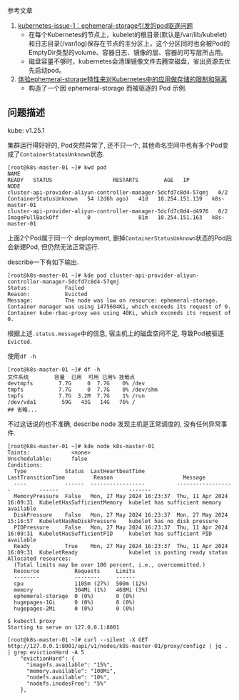 
参考文章

1. [kubernetes-issue-1：ephemeral-storage引发的pod驱逐问题](https://cloud.tencent.com/developer/article/1456389)
    - 在每个Kubernetes的节点上，kubelet的根目录(默认是/var/lib/kubelet)和日志目录(/var/log)保存在节点的主分区上，这个分区同时也会被Pod的EmptyDir类型的volume、容器日志、镜像的层、容器的可写层所占用。
    - 磁盘容量不够时，kubernetes会清理镜像文件去腾空磁盘，省出资源去优先启动pod。
2. [体验ephemeral-storage特性来对Kubernetes中的应用做存储的限制和隔离](https://developer.aliyun.com/article/594066)
    - 构造了一个因 ephemeral-storage 而被驱逐的 Pod 示例.

## 问题描述

kube: v1.25.1

集群运行得好好的, Pod突然异常了, 还不只一个, 其他命名空间中也有多个Pod变成了`ContainerStatusUnknown`状态.

```log
[root@k8s-master-01 ~]# kwd pod
NAME                                                              READY   STATUS                   RESTARTS        AGE   IP               NODE         
cluster-api-provider-aliyun-controller-manager-5dcfd7c8d4-57qmj   0/2     ContainerStatusUnknown   54 (2d6h ago)   41d   10.254.151.139   k8s-master-01
cluster-api-provider-aliyun-controller-manager-5dcfd7c8d4-d4976   0/2     ImagePullBackOff         0               81m   10.254.151.163   k8s-master-01
```

上面2个Pod属于同一个 deployment, 删掉`ContainerStatusUnknown`状态的Pod后会新建Pod, 但仍然无法正常运行.

describe一下有如下输出.

```log
[root@k8s-master-01 ~]# kde pod cluster-api-provider-aliyun-controller-manager-5dcfd7c8d4-57qmj
Status:           Failed
Reason:           Evicted
Message:          The node was low on resource: ephemeral-storage. Container manager was using 1475604Ki, which exceeds its request of 0. Container kube-rbac-proxy was using 40Ki, which exceeds its request of 0.
```

根据上述`.status.message`中的信息, 宿主机上的磁盘空间不足, 导致Pod被驱逐`Evicted`.

使用`df -h`

```log
[root@k8s-master-01 ~]# df -h
文件系统        容量  已用  可用 已用% 挂载点
devtmpfs        7.7G     0  7.7G    0% /dev
tmpfs           7.7G     0  7.7G    0% /dev/shm
tmpfs           7.7G  3.2M  7.7G    1% /run
/dev/vda1        59G   43G   14G   76% /
## 省略...
```

不过这话说的也不准确, describe node 发现主机是正常调度的, 没有任何异常事件.

```log
[root@k8s-master-01 ~]# kde node k8s-master-01
Taints:             <none>
Unschedulable:      false
Conditions:
  Type            Status  LastHeartbeatTime          LastTransitionTime         Reason                      Message
  ----            ------  -----------------          ------------------         ------                      -------
  MemoryPressure  False   Mon, 27 May 2024 16:23:37  Thu, 11 Apr 2024 16:09:31  KubeletHasSufficientMemory  kubelet has sufficient memory available
  DiskPressure    False   Mon, 27 May 2024 16:23:37  Mon, 27 May 2024 15:16:57  KubeletHasNoDiskPressure    kubelet has no disk pressure
  PIDPressure     False   Mon, 27 May 2024 16:23:37  Thu, 11 Apr 2024 16:09:31  KubeletHasSufficientPID     kubelet has sufficient PID available
  Ready           True    Mon, 27 May 2024 16:23:37  Thu, 11 Apr 2024 16:09:31  KubeletReady                kubelet is posting ready status
Allocated resources:
  (Total limits may be over 100 percent, i.e., overcommitted.)
  Resource           Requests     Limits
  --------           --------     ------
  cpu                1105m (27%)  500m (12%)
  memory             304Mi (1%)   468Mi (3%)
  ephemeral-storage  0 (0%)       0 (0%)
  hugepages-1Gi      0 (0%)       0 (0%)
  hugepages-2Mi      0 (0%)       0 (0%)
```

```log
$ kubectl proxy
Starting to serve on 127.0.0.1:8001
```

```log
[root@k8s-master-01 ~]# curl --silent -X GET http://127.0.0.1:8001/api/v1/nodes/k8s-master-01/proxy/configz | jq . | grep evictionHard -A 5
    "evictionHard": {
      "imagefs.available": "15%",
      "memory.available": "100Mi",
      "nodefs.available": "10%",
      "nodefs.inodesFree": "5%"
    },
```
